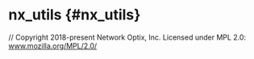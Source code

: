 # nx_utils {#nx_utils}

// Copyright 2018-present Network Optix, Inc. Licensed under MPL 2.0: www.mozilla.org/MPL/2.0/
